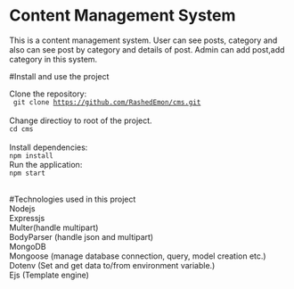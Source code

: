 # Content Management System
This is a content management system. User can see posts, category and also can see post by category and details of post. Admin can add post,add category in this system.

#Install and use the project

  Clone the repository: <br>
  <code> git clone https://github.com/RashedEmon/cms.git </code> <br>
  Change directioy to root of the project.<br>
  <code>cd cms </code> <br>
  Install dependencies:<br>
  <code>npm install</code> <br>
  Run the application: <br>
  <code>npm start</code>
  <br>
  <br>


#Technologies used in this project <br>
Nodejs <br>
Expressjs <br>
Multer(handle multipart) <br>
BodyParser (handle json and multipart) <br>
MongoDB <br>
Mongoose (manage database connection, query, model creation etc.) <br>
Dotenv (Set and get data to/from environment variable.) <br>
Ejs (Template engine)  <br>


